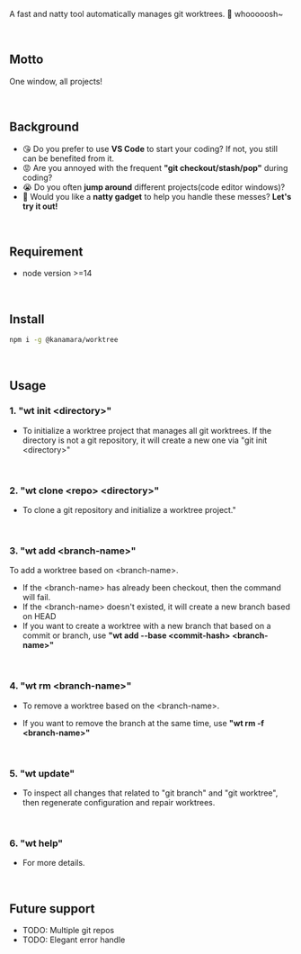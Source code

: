 A fast and natty tool automatically manages git worktrees. 🚀 whooooosh~

<br/>

## Motto

One window, all projects!

<br/>

## Background

- 😘 Do you prefer to use **VS Code** to start your coding? If not, you still can be benefited from it.
- 😡 Are you annoyed with the frequent **"git checkout/stash/pop"** during coding?
- 😭 Do you often **jump around** different projects(code editor windows)?
- 🤪 Would you like a **natty gadget** to help you handle these messes? **Let's try it out!**

<br/>

## Requirement
- node version >=14

<br/>

## Install

```sh
npm i -g @kanamara/worktree
```

<br/>

## Usage

### 1. "wt init \<directory\>"

- To initialize a worktree project that manages all git worktrees. If the directory is not a git repository, it will create a new one via "git init \<directory\>"

<br/>

### 2. "wt clone \<repo\> \<directory\>"

- To clone a git repository and initialize a worktree project."

<br/>

### 3. "wt add \<branch-name\>"

To add a worktree based on \<branch-name\>.

- If the \<branch-name\> has already been checkout, then the command will fail.
- If the \<branch-name\> doesn't existed, it will create a new branch based on HEAD
- If you want to create a worktree with a new branch that based on a commit or branch, use **"wt add --base \<commit-hash\> \<branch-name\>"**

<br/>

### 4. "wt rm \<branch-name\>"

- To remove a worktree based on the \<branch-name\>.

- If you want to remove the branch at the same time, use **"wt rm -f \<branch-name\>"**

<br/>

### 5. "wt update"

- To inspect all changes that related to "git branch" and "git worktree", then regenerate configuration and repair worktrees.

<br/>

### 6. "wt help"

- For more details.

<br/>

## Future support

- TODO: Multiple git repos
- TODO: Elegant error handle

<br/>

